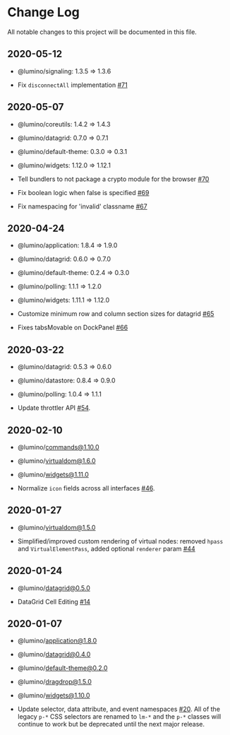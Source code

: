 # Change Log

All notable changes to this project will be documented in this file.

## 2020-05-12

- @lumino/signaling: 1.3.5 => 1.3.6

- Fix `disconnectAll` implementation [#71](https://github.com/jupyterlab/lumino/pull/71)
## 2020-05-07

 - @lumino/coreutils: 1.4.2 => 1.4.3
 - @lumino/datagrid: 0.7.0 => 0.7.1
 - @lumino/default-theme: 0.3.0 => 0.3.1
 - @lumino/widgets: 1.12.0 => 1.12.1

- Tell bundlers to not package a crypto module for the browser [#70](https://github.com/jupyterlab/lumino/pull/70)
- Fix boolean logic when false is specified [#69](https://github.com/jupyterlab/lumino/pull/69)
- Fix namespacing for 'invalid' classname [#67](https://github.com/jupyterlab/lumino/pull/67)


## 2020-04-24

 - @lumino/application: 1.8.4 => 1.9.0
 - @lumino/datagrid: 0.6.0 => 0.7.0
 - @lumino/default-theme: 0.2.4 => 0.3.0
 - @lumino/polling: 1.1.1 => 1.2.0
 - @lumino/widgets: 1.11.1 => 1.12.0

 - Customize minimum row and column section sizes for datagrid [#65](https://github.com/jupyterlab/lumino/pull/65)
 - Fixes tabsMovable on DockPanel [#66](https://github.com/jupyterlab/lumino/pull/66)


## 2020-03-22

 - @lumino/datagrid: 0.5.3 => 0.6.0
 - @lumino/datastore: 0.8.4 => 0.9.0
 - @lumino/polling: 1.0.4 => 1.1.1

 - Update throttler API [#54](https://github.com/jupyterlab/lumino/pull/54).


## 2020-02-10

 - @lumino/commands@1.10.0
 - @lumino/virtualdom@1.6.0
 - @lumino/widgets@1.11.0

 - Normalize `icon` fields across all interfaces [#46](https://github.com/jupyterlab/lumino/pull/46).


## 2020-01-27

- @lumino/virtualdom@1.5.0

- Simplified/improved custom rendering of virtual nodes: removed `hpass` and `VirtualElementPass`, added optional `renderer` param [#44](https://github.com/jupyterlab/lumino/pull/44)


## 2020-01-24
 - @lumino/datagrid@0.5.0

 - DataGrid Cell Editing [#14](https://github.com/jupyterlab/lumino/pull/14)


## 2020-01-07

 - @lumino/application@1.8.0
 - @lumino/datagrid@0.4.0
 - @lumino/default-theme@0.2.0
 - @lumino/dragdrop@1.5.0
 - @lumino/widgets@1.10.0

- Update selector, data attribute, and event namespaces [#20](https://github.com/jupyterlab/lumino/pull/20).  All of the legacy `p-*` CSS selectors are renamed to `lm-*` and the `p-*` classes will continue to work but be deprecated until the next major release.
